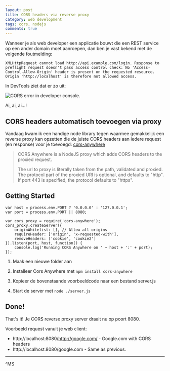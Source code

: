 ```yaml
---
layout: post
title: CORS headers via reverse proxy
category: web development
tags: cors, nodejs
comments: true
---
```


Wanneer je als web developer een applicatie bouwt die een REST service op een ander domain moet aanroepen, dan ben je 
vast bekend met de volgende foutmelding:

```XMLHttpRequest cannot load http://api.example.com/login. Response to preflight request doesn't pass access control check: No 'Access-Control-Allow-Origin' header is present on the requested resource. Origin 'http://localhost' is therefore not allowed access.```

In DevTools ziet dat er zo uit:

![CORS error in developer console.](/assets/cors-error-no-access-control-allow-origin.png)

Ai, ai, ai...!

## CORS headers automatisch toevoegen via proxy

Vandaag kwam ik een handige node library tegen waarmee gemakkelijk een reverse proxy kan opzetten die de juiste CORS 
headers aan iedere request (en response) voor je toevoegd: [cors-anywhere](https://www.npmjs.com/package/cors-anywhere)

> CORS Anywhere is a NodeJS proxy which adds CORS headers to the proxied request.
>
> The url to proxy is literally taken from the path, validated and proxied. The protocol part of the proxied URI is optional, and defaults to "http". If port 443 is specified, the protocol defaults to "https".


## Getting Started

```
var host = process.env.PORT ? '0.0.0.0' : '127.0.0.1';
var port = process.env.PORT || 8080;
 
var cors_proxy = require('cors-anywhere');
cors_proxy.createServer({
    originWhitelist: [], // Allow all origins 
    requireHeader: ['origin', 'x-requested-with'],
    removeHeaders: ['cookie', 'cookie2']
}).listen(port, host, function() {
    console.log('Running CORS Anywhere on ' + host + ':' + port);
});
```

1. Maak een nieuwe folder aan 

2. Installeer Cors Anywhere met ```npm install cors-anywhere```

3. Kopieer de bovenstaande voorbeeldcode naar een bestand server.js

4. Start de server met ```node ./server.js``` 

## Done!

That's it! Je CORS reverse proxy server draait nu op poort 8080.

Voorbeeld request vanuit je web client:

* http://localhost:8080/http://google.com/ - Google.com with CORS headers
* http://localhost:8080/google.com - Same as previous.


---
^MS